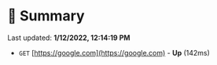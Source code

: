 # 📖 Summary
Last updated: **1/12/2022, 12:14:19 PM**

- `GET` [https://google.com](https://google.com) - **Up** (142ms)
